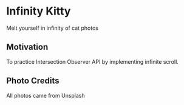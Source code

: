 # Infinity Kitty

Melt yourself in infinity of cat photos

## Motivation

To practice Intersection Observer API by implementing infinite scroll.

## Photo Credits

All photos came from Unsplash
